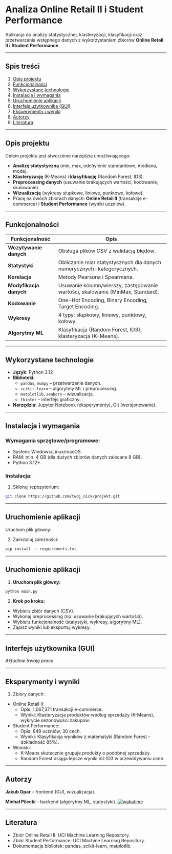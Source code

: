 # Analiza Online Retail II i Student Performance

Aplikacja do analizy statystycznej, klasteryzacji, klasyfikacji oraz przetwarzania wstępnego danych z wykorzystaniem zbiorów **Online Retail II** i **Student Performance**.

---

## Spis treści
1. [Opis projektu](#opis-projektu)
2. [Funkcjonalności](#funkcjonalności)
3. [Wykorzystane technologie](#wykorzystane-technologie)
4. [Instalacja i wymagania](#instalacja-i-wymagania)
5. [Uruchomienie aplikacji](#uruchomienie-aplikacji)
6. [Interfejs użytkownika (GUI)](#interfejs-użytkownika-gui)
7. [Eksperymenty i wyniki](#eksperymenty-i-wyniki)
8. [Autorzy](#autorzy)
9. [Literatura](#literatura)

---

## Opis projektu
Celem projektu jest stworzenie narzędzia umożliwiającego:
- **Analizę statystyczną** (min, max, odchylenie standardowe, mediana, moda).
- **Klasteryzację** (K-Means) i **klasyfikację** (Random Forest, ID3).
- **Preprocessing danych** (usuwanie brakujących wartości, kodowanie, skalowanie).
- **Wizualizację** (wykresy słupkowe, liniowe, punktowe, kołowe).
- Pracę na dwóch zbiorach danych: **Online Retail II** (transakcje e-commerce) i **Student Performance** (wyniki uczniów).

---

## Funkcjonalności
| Funkcjonalność                  | Opis                                                                 |
|---------------------------------|---------------------------------------------------------------------|
| **Wczytywanie danych**          | Obsługa plików CSV z walidacją błędów.                              |
| **Statystyki**                  | Obliczanie miar statystycznych dla danych numerycznych i kategorycznych. |
| **Korelacje**                   | Metody Pearsona i Spearmana.                                        |
| **Modyfikacja danych**          | Usuwanie kolumn/wierszy, zastępowanie wartości, skalowanie (MinMax, Standard). |
| **Kodowanie**                   | One-Hot Encoding, Binary Encoding, Target Encoding.                |
| **Wykresy**                     | 4 typy: słupkowy, liniowy, punktowy, kołowy.                       |
| **Algorytmy ML**                | Klasyfikacja (Random Forest, ID3), klasteryzacja (K-Means).        |

---

## Wykorzystane technologie
- **Język**: Python 3.12
- **Biblioteki**: 
  - `pandas`, `numpy` – przetwarzanie danych.
  - `scikit-learn` – algorytmy ML i preprocessing.
  - `matplotlib`, `seaborn` – wizualizacja.
  - `tkinter` – interfejs graficzny.
- **Narzędzia**: Jupyter Notebook (eksperymenty), Git (wersjonowanie).

---

## Instalacja i wymagania
### Wymagania sprzętowe/programowe:
- System: Windows/Linux/macOS.
- RAM: min. 4 GB (dla dużych zbiorów danych zalecane 8 GB).
- Python 3.12+.

### Instalacja:
1) Sklonuj repozytorium:

```bash
git clone https://github.com/twoj_nick/projekt.git
```

---

## Uruchomienie aplikacji
Uruchom plik główny:
   
2) Zainstaluj zależności:

```bash
pip install -r requirements.txt
```

---

## Uruchomienie aplikacji
1) **Uruchom plik główny:**

```bash
python main.py
```
2) **Krok po kroku:**
- Wybierz zbiór danych (CSV).
- Wykonaj preprocessing (np. usuwanie brakujących wartości).
- Wybierz funkcjonalność (statystyki, wykresy, algorytmy ML).
- Zapisz wyniki lub eksportuj wykresy.

---

## Interfejs użytkownika (GUI)

_Aktualnie trwają prace_

---

## Eksperymenty i wyniki
1) Zbiory danych:
- Online Retail II:
  - Opis: 1,067,371 transakcji e-commerce.
  - Wyniki: Klasteryzacja produktów według sprzedaży (K-Means), wykrycie sezonowości zakupów.
- Student Performance:
  - Opis: 649 uczniów, 30 cech.
  - Wyniki: Klasyfikacja wyników z matematyki (Random Forest – dokładność 85%).
- Wnioski:
  - K-Means skutecznie grupuje produkty o podobnej sprzedaży.
  - Random Forest osiąga lepsze wyniki niż ID3 w przewidywaniu ocen.

---

## Autorzy

**Jakub Opar** – frontend (GUI, wizualizacja).

**Michał Pilecki** – backend (algorytmy ML, statystyki). [![wakatime](https://wakatime.com/badge/github/Prawy126/HurtownieDanych.svg)](https://wakatime.com/badge/github/Prawy126/HurtownieDanych)

---

## Literatura

- Zbiór Online Retail II: UCI Machine Learning Repository.
- Zbiór Student Performance: UCI Machine Learning Repository.
- Dokumentacja bibliotek: pandas, scikit-learn, matplotlib.

